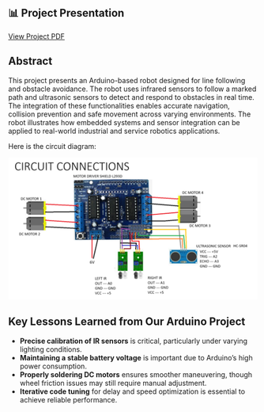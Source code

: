 ## 📊 Project Presentation
[View Project PDF](Line-Following-Obstacle-Avoiding-Robot.pdf)

## Abstract

This project presents an Arduino-based robot designed for line following and obstacle
avoidance. The robot uses infrared sensors to follow a marked path and ultrasonic sensors to
detect and respond to obstacles in real time. The integration of these functionalities enables
accurate navigation, collision prevention and safe movement across varying environments. The
robot illustrates how embedded systems and sensor integration can be applied to real-world
industrial and service robotics applications. 

Here is the circuit diagram:

![Circuit Connection](circuit-connections.png)

## Key Lessons Learned from Our Arduino Project

- **Precise calibration of IR sensors** is critical, particularly under varying lighting conditions.  
- **Maintaining a stable battery voltage** is important due to Arduino’s high power consumption.  
- **Properly soldering DC motors** ensures smoother maneuvering, though wheel friction issues may still require manual adjustment.  
- **Iterative code tuning** for delay and speed optimization is essential to achieve reliable performance.  
